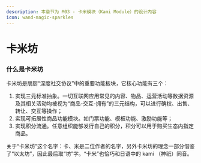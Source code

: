 ```yaml
---
description: 本章节为 M03 - 卡米模块（Kami Module）的设计内容
icon: wand-magic-sparkles
---
```


# 卡米坊

### 什么是卡米坊

卡米坊是朋厨“深度社交协议”中的重要功能板块，它核心功能有三个：

1. 实现三元标准抽象。一切互联网应用常见的内容、物品、运营活动等数据资源及其相关活动均被视为“商品-交互-拥有”的三元结构，可以进行确权、出售、转让、交互等操作；
2. 实现可拓展性商品功能模块。如门票功能、模板功能、激励功能等；
3. 实现积分流通。任意组织能够发行自己的积分，积分可以用于购买生态内指定商品。

关于“卡米坊”这个名字：卡、米是二位作者的名字，另外卡米坊的理念一部分借鉴了“以太坊”，因此最后取“坊”字。“卡米”也恰巧和日语中的 kami （神祇）同音。

